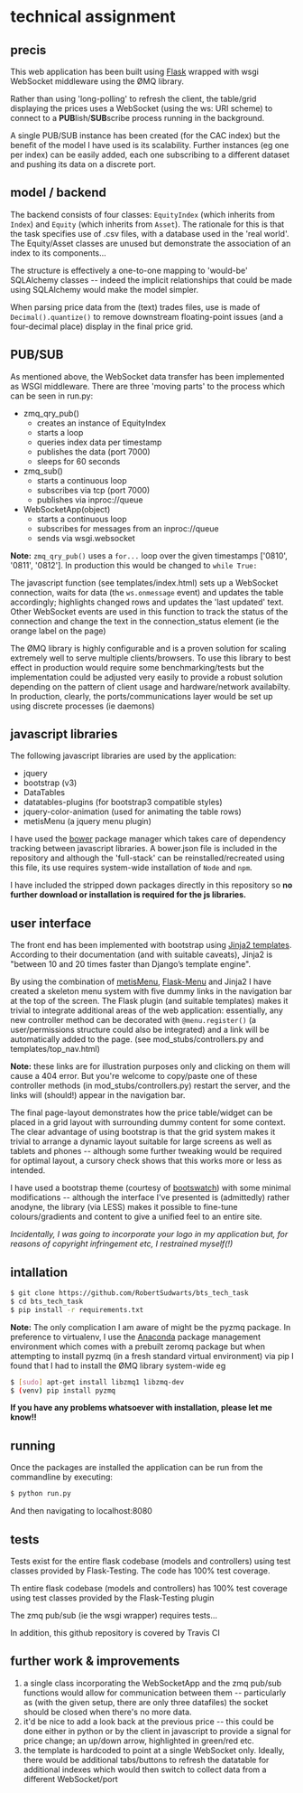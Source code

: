 # technical assignment

## precis

This web application has been built using [Flask](http://flask.pocoo.org/) wrapped with wsgi WebSocket middleware using the ØMQ library.

Rather than using 'long-polling' to refresh the client, the table/grid displaying the prices uses a WebSocket (using the ws: URI scheme) to connect to a **PUB**lish/**SUB**scribe process running in the background.

A single PUB/SUB instance has been created (for the CAC index) but the benefit of the model I have used is its scalability. Further instances (eg one per index) can be easily added, each one subscribing to a different dataset and pushing its data on a discrete port.

## model / backend

The backend consists of four classes: `EquityIndex` (which inherits from `Index`) and `Equity` (which inherits from `Asset`). The rationale for this is that the task specifies use of .csv files, with a database used in the 'real world'.  The Equity/Asset classes are unused but demonstrate the association of an index to its components...

The structure is effectively a one-to-one mapping to 'would-be' SQLAlchemy classes -- indeed the implicit relationships that could be made using SQLAlchemy would make the model simpler.

When parsing price data from the (text) trades files, use is made of `Decimal().quantize()` to remove downstream floating-point issues (and a four-decimal place) display in the final price grid.

## PUB/SUB

As mentioned above, the WebSocket data transfer has been implemented as WSGI middleware. There are three 'moving parts' to the process which can be seen in run.py:

* zmq_qry_pub()
    - creates an instance of EquityIndex
    - starts a loop
    - queries index data per timestamp
    - publishes the data (port 7000)
    - sleeps for 60 seconds
* zmq_sub()
    - starts a continuous loop
    - subscribes via tcp (port 7000)
    - publishes via inproc://queue
* WebSocketApp(object)
    - starts a continuous loop
    - subscribes for messages from an inproc://queue
    - sends via wsgi.websocket

**Note:** `zmq_qry_pub()` uses a `for...` loop over the given timestamps ['0810', '0811', '0812']. In production this would be changed to `while True:`

The javascript function (see templates/index.html) sets up a WebSocket connection, waits for data (the `ws.onmessage` event) and updates the table accordingly; highlights changed rows and updates the 'last updated' text. Other WebSocket events are used in this function to track the status of the connection and change the text in the connection_status element (ie the orange label on the page)

The ØMQ library is highly configurable and is a proven solution for scaling extremely well to serve multiple clients/browsers.  To use this library to best effect in production would require some benchmarking/tests but the implementation could be adjusted very easily to provide a robust solution depending on the pattern of client usage and hardware/network availabilty.  In production, clearly, the ports/communications layer would be set up using discrete processes (ie daemons)

## javascript libraries

The following javascript libraries are used by the application:

* jquery
* bootstrap (v3)
* DataTables
* datatables-plugins (for bootstrap3 compatible styles)
* jquery-color-animation (used for animating the table rows)
* metisMenu (a jquery menu plugin)

I have used the [bower](http://bower.io/) package manager which takes care of dependency tracking between javascript libraries.  A bower.json file is included in the repository and although the 'full-stack' can be reinstalled/recreated using this file, its use requires system-wide installation of `Node` and `npm`.

I have included the stripped down packages directly in this repository so **no further download or installation is required for the js libraries.**

## user interface

The front end has been implemented with bootstrap using [Jinja2 templates](http://jinja.pocoo.org/docs/dev/). According to their documentation (and with suitable caveats), Jinja2 is "between 10 and 20 times faster than Django’s template engine".

By using the combination of [metisMenu](http://mm.onokumus.com/), [Flask-Menu](http://flask-menu.readthedocs.org/en/latest/) and Jinja2 I have created a skeleton menu system with five dummy links in the navigation bar at the top of the screen.  The Flask plugin (and suitable templates) makes it trivial to integrate additional areas of the web application: essentially, any new controller method can be decorated with `@menu.register()` (a user/permissions structure could also be integrated) and a link will be automatically added to the page. (see mod_stubs/controllers.py and templates/top_nav.html)

**Note:** these links are for illustration purposes only and clicking on them will cause a 404 error. But you're welcome to copy/paste one of these controller methods (in mod_stubs/controllers.py) restart the server, and the links will (should!) appear in the navigation bar.

The final page-layout demonstrates how the price table/widget can be placed in a grid layout with surrounding dummy content for some context.  The clear advantage of using bootstrap is that the grid system makes it trivial to arrange a dynamic layout suitable for large screens as well as tablets and phones -- although some further tweaking would be required for optimal layout, a cursory check shows that this works more or less as intended.

I have used a bootstrap theme (courtesy of [bootswatch](https://bootswatch.com/)) with some minimal modifications -- although the interface I've presented is (admittedly) rather anodyne, the library (via LESS) makes it possible to fine-tune colours/gradients and content to give a unified feel to an entire site.

*Incidentally, I was going to incorporate your logo in my application but, for reasons of copyright infringement etc, I restrained myself(!)*

## intallation

```bash
$ git clone https://github.com/RobertSudwarts/bts_tech_task
$ cd bts_tech_task
$ pip install -r requirements.txt
```

**Note:** The only complication I am aware of might be the pyzmq package. In preference to virtualenv, I use the [Anaconda](https://store.continuum.io/cshop/anaconda/) package management environment which comes with a prebuilt zeromq package but when attempting to install pyzmq (in a fresh standard virtual environment) via pip I found that I had to install the ØMQ library system-wide eg

```bash
$ [sudo] apt-get install libzmq1 libzmq-dev
$ (venv) pip install pyzmq
```

**If you have any problems whatsoever with installation, please let me know!!**

## running

Once the packages are installed the application can be run from the commandline by executing:

```bash
$ python run.py
```

And then navigating to localhost:8080

## tests

Tests exist for the entire flask codebase (models and controllers) using test classes provided by Flask-Testing. The code has 100% test coverage.

Th entire flask codebase (models and controllers) has 100% test coverage using test classes provided by the Flask-Testing plugin

The zmq pub/sub (ie the wsgi wrapper) requires tests...

In addition, this github repository is covered by Travis CI

## further work & improvements

1. a single class incorporating the WebSocketApp and the zmq pub/sub functions would allow for communication between them -- particularly as (with the given setup, there are only three datafiles) the socket should be closed when there's no more data.
2. it'd be nice to add a look back at the previous price -- this could be done either in python or by the client in javascript to provide a signal for price change; an up/down arrow, highlighted in green/red etc.
3. the template is hardcoded to point at a single WebSocket only.  Ideally, there would be additional tabs/buttons to refresh the datatable for additional indexes which would then switch to collect data from a different WebSocket/port

